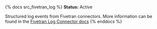 {% docs src_fivetran_log %}
**Status:** Active

Structured log events from Fivetran connectors. More information can be found in the [Fivetran Log Connector docs](https://fivetran.com/docs/logs/fivetran-log)
{% enddocs %}